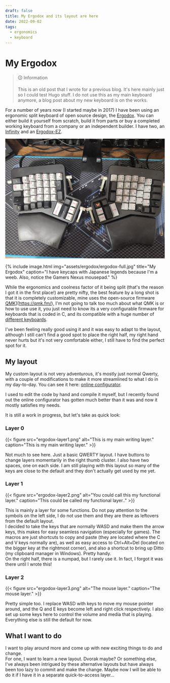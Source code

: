 ```yaml
---
draft: false
title: My Ergodox and its layout are here
date: 2022-09-02
tags:
  - ergonomics
  - keyboard
---
```


# My Ergodox

> 🛈 Information
> 
> This is an old post that I wrote for a previous blog.
> It's here mainly just so I could test Hugo stuff.
> I do not use this as my main keyboard anymore, a blog post about my new keyboard is on the works.

For a number of years now (I started maybe in 2017) I have been using an ergonomic split keyboard of open source design, the [Ergodox](https://www.ergodox.io/). You can either build it yourself from scratch, build it from parts or buy a completed working keyboard from a company or an independent builder. I have two, an [Infinity](https://drop.com/buy/infinity-ergodox) and an [Ergodox-EZ](https://ergodox-ez.com/).

![ATEST](ergodox-full.jpg "I have keycaps with Japanese legs because I'm a weeb. Also, notice the Gamers Nexus mousepad.")


{% include image.html
    img="assets/ergodox/ergodox-full.jpg"
    title="My Ergodox"
    caption="I have keycaps with Japanese legends because I'm a weeb. Also, notice the Gamers Nexus mousepad." %}

While the ergonomics and coolness factor of it being split (that's the reason I got it in the first place!) are pretty nifty, the best feature by a long shot is that it is completely customizable, mine uses the open-source firmware [QMK](https://qmk.fm/)](https://qmk.fm/), I'm not going to talk too much about what QMK is or how to use use it, you just need to know its a very configurable firmware for keyboards that is coded in C, and its compatible with a huge number of [different keyboards](https://qmk.fm/keyboards/).

I've been feeling really good using it and it was easy to adapt to the layout, although I still can't find a good spot to place the right half, my right hand never hurts but it's not very comfortable either, I still have to find the perfect spot for it.


## My layout

My custom layout is not very adventurous, it's mostly just normal Qwerty, with a couple of modifications to make it more streamlined to what I do in my day-to-day. You can see it here: [online configurator](https://configure.zsa.io/ergodox-ez/layouts/RWOE5/latest/1).

I used to edit the code by hand and compile it myself, but I recently found out the online configurator has gotten much better than it was and now it mostly satisfies my needs.

It is still a work in progress, but let's take as quick look:

### Layer 0

{{< figure src="ergodox-layer1.png" alt="This is my main writing layer." caption="This is my main writing layer." >}}


Not much to see here. Just a basic QWERTY layout. I have buttons to change layers momentarily in the right thumb cluster. I also have two spaces, one on each side. I am still playing with this layout so many of the keys are close to the default and they don't actually get used by me yet.

### Layer 1

{{< figure src="ergodox-layer2.png" alt="You could call this my functional layer." caption="This could be called my functional layer.." >}}

This is mainly a layer for some functions. Do not pay attention to the symbols on the left side, I do not use them and they are there as leftovers from the default layout.  
I decided to take the keys that are normally WASD and make them the arrow keys, this makes for easy seamless navigation (especially for games). The macros are just shortcuts to copy and paste (they are located where the C and V keys normally are), as well as easy access to Ctrl+Alt+Del (located on the bigger key at the rightmost corner), and also a shortcut to bring up Ditto (my clipboard manager in Windows). Pretty handy.  
On the right half, there is a numpad, but I rarely use it. In fact, I forgot it was there until I wrote this!

### Layer 2


{{< figure src="ergodox-layer3.png" alt="The mouse layer." caption="The mouse layer." >}}


Pretty simple too. I replace WASD with keys to move my mouse pointer around, and the Q and E keys become left and right click respectively. I also set up some keys here to control the volume and media that is playing. Everything else is still the default for now.

## What I want to do

I want to play around more and come up with new exciting things to do and change.  
For one, I want to learn a new layout. Dvorak maybe? Or something else, I've always been intrigued by these alternative layouts but have always been too lazy to commit and make the change. Maybe now I will be able to do it if I have it in a separate quick-to-access layer...
